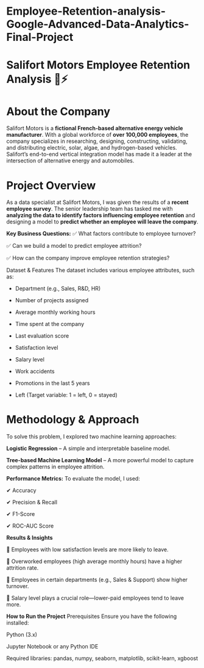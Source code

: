 # Employee-Retention-analysis-Google-Advanced-Data-Analytics-Final-Project

# Salifort Motors Employee Retention Analysis 🚗⚡

# About the Company
Salifort Motors is a **fictional French-based alternative energy vehicle manufacturer**. With a global workforce of **over 100,000 employees**, the company specializes in researching, designing, constructing, validating, and distributing electric, solar, algae, and hydrogen-based vehicles. Salifort’s end-to-end vertical integration model has made it a leader at the intersection of alternative energy and automobiles.

# Project Overview
As a data specialist at Salifort Motors, I was given the results of a **recent employee survey**. The senior leadership team has tasked me with **analyzing the data to identify factors influencing employee retention** and designing a model to **predict whether an employee will leave the company**.

**Key Business Questions:**
✅ What factors contribute to employee turnover?  

✅ Can we build a model to predict employee attrition?

✅ How can the company improve employee retention strategies?


Dataset & Features
The dataset includes various employee attributes, such as:

* Department (e.g., Sales, R&D, HR)

* Number of projects assigned

* Average monthly working hours

* Time spent at the company

* Last evaluation score

* Satisfaction level

* Salary level

* Work accidents

* Promotions in the last 5 years

* Left (Target variable: 1 = left, 0 = stayed)

# Methodology & Approach
To solve this problem, I explored two machine learning approaches:

**Logistic Regression** – A simple and interpretable baseline model.

**Tree-based Machine Learning Model** – A more powerful model to capture complex patterns in employee attrition.

**Performance Metrics:**
To evaluate the model, I used:

✔ Accuracy

✔ Precision & Recall

✔ F1-Score

✔ ROC-AUC Score


**Results & Insights**

🔹 Employees with low satisfaction levels are more likely to leave.

🔹 Overworked employees (high average monthly hours) have a higher attrition rate.

🔹 Employees in certain departments (e.g., Sales & Support) show higher turnover.

🔹 Salary level plays a crucial role—lower-paid employees tend to leave more.

**How to Run the Project**
Prerequisites
Ensure you have the following installed:

Python (3.x)

Jupyter Notebook or any Python IDE

Required libraries: pandas, numpy, seaborn, matplotlib, scikit-learn, xgboost
